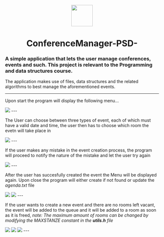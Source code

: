<p align = "center"> <img src = "images/unisa.png" height = 70 wifth = 70></p>
<h1 align = "center">ConferenceManager-PSD-</h1>
<p align = "center"><h3>A simple application that lets the user manage conferences, events and such. This project is relevant to the Programming and data structures course.</h3></p>
<p>The application makes use of files, data structures and the related algorithms to best manage the aforementioned events. </p>

---

<p>Upon start the program will display the following menu...</p>
<img src = "images/menu.png">
---
<p>The User can choose between three types of event, each of which must have a valid date and time, the user then has to choose which room the evetn will take place in</p>
<img src = "images/eventCreation.png">
---
<p>If the user makes any mistake in the event creation process, the program will proceed to notify the nature of the mistake and let the user try again</p>
<img src = "images/errorEvidence.png">
---
<p>After the user has succesfully created the event the Menu will be displayed again. Upon close the program will either create if not found or update the <i>agenda.txt</i> file </p>
<img src = "images/fullAgenda.png">
<img src = "images/fullAgendaOutput.png">
---
<p>If the user wants to create a new event and there are no rooms left vacant, the event will be added to the queue and it will be added to a room as soon as it is freed, <i>note: The maximum amount of rooms can be changed by modifying the MAXSTANZE constant in the <b>utils.h</b> file</i></p>
<img src = "images/noFreeRooms.png">
<img src = "images/QueueOutput.png">
<img src = "images/AgendaAndQueue.png">
---
